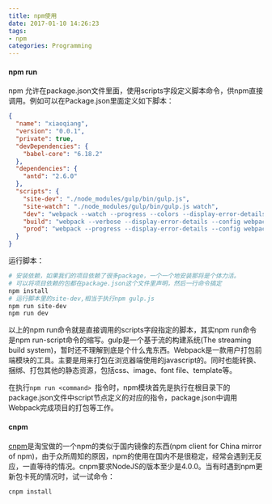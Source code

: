 ```yaml
---
title: npm使用
date: 2017-01-10 14:26:23
tags:
- npm
categories: Programming
---
```


#### npm run

npm 允许在package.json文件里面，使用scripts字段定义脚本命令，供npm直接调用。例如可以在Package.json里面定义如下脚本：

<!-- more -->

```Json
{
  "name": "xiaoqiang",
  "version": "0.0.1",
  "private": true,
  "devDependencies": {
    "babel-core": "6.18.2"
  },
  "dependencies": {
    "antd": "2.6.0"  
  },
  "scripts": {
    "site-dev": "./node_modules/gulp/bin/gulp.js",
    "site-watch": "./node_modules/gulp/bin/gulp.js watch",
    "dev": "webpack --watch --progress --colors --display-error-details --config webpack/dev.config.js",
    "build": "webpack --verbose --display-error-details --config webpack/dev.config.js && ./node_modules/gulp/bin/gulp.js",
    "prod": "webpack --progress --display-error-details --config webpack/prod.config.js && ./node_modules/gulp/bin/gulp.js"
  }
}
```

运行脚本：

```Bash
# 安装依赖，如果我们的项目依赖了很多package，一个一个地安装那将是个体力活。
# 可以将项目依赖的包都在package.json这个文件里声明，然后一行命令搞定
npm install
# 运行脚本里的site-dev,相当于执行npm gulp.js
npm run site-dev
npm run dev
```

以上的npm run命令就是直接调用的scripts字段指定的脚本，其实npm run命令是npm run-script命令的缩写。gulp是一个基于流的构建系统(The streaming build system)，暂时还不理解到底是个什么鬼东西。Webpack是一款用户打包前端模块的工具。主要是用来打包在浏览器端使用的javascript的。同时也能转换、捆绑、打包其他的静态资源，包括css、image、font file、template等。

在执行`npm run <command> `指令时，npm模块首先是执行在根目录下的package.json文件中script节点定义的对应的指令，package.json中调用Webpack完成项目的打包等工作。

#### cnpm

[cnpm](https://github.com/cnpm/cnpm)是淘宝做的一个npm的类似于国内镜像的东西(npm client for China mirror of npm)，由于众所周知的原因，npm的使用在国内不是很稳定，经常会遇到无反应，一直等待的情况。cnpm要求NodeJS的版本至少是4.0.0。当有时遇到npm更新包卡死的情况时，试一试命令：

```
cnpm install
```

